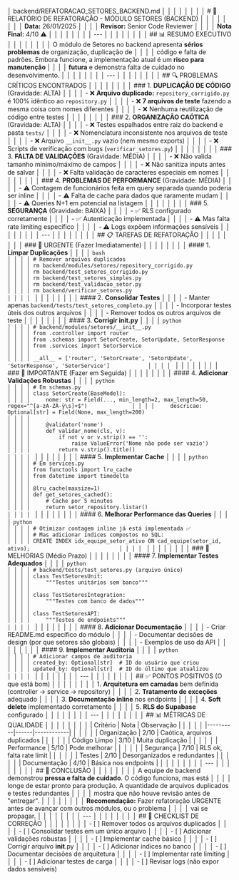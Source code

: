  │ backend/REFATORACAO_SETORES_BACKEND.md                                                         │ │
│ │                                                                                                │ │
│ │ # 🔴 RELATÓRIO DE REFATORAÇÃO - MÓDULO SETORES (BACKEND)                                       │ │
│ │                                                                                                │ │
│ │ **Data:** 26/01/2025                                                                           │ │
│ │ **Revisor:** Senior Code Reviewer                                                              │ │
│ │ **Nota Final:** 4/10 ⚠️                                                                        │ │
│ │                                                                                                │ │
│ │ ---                                                                                            │ │
│ │                                                                                                │ │
│ │ ## 📊 RESUMO EXECUTIVO                                                                         │ │
│ │                                                                                                │ │
│ │ O módulo de Setores no backend apresenta **sérios problemas** de organização, duplicação de    │ │
│ │ código e falta de padrões. Embora funcione, a implementação atual é um **risco para manutenção │ │
│ │  futura** e demonstra falta de cuidado no desenvolvimento.                                     │ │
│ │                                                                                                │ │
│ │ ---                                                                                            │ │
│ │                                                                                                │ │
│ │ ## 🔍 PROBLEMAS CRÍTICOS ENCONTRADOS                                                           │ │
│ │                                                                                                │ │
│ │ ### 1. **DUPLICAÇÃO DE CÓDIGO** (Gravidade: ALTA)                                              │ │
│ │ - ❌ **Arquivo duplicado:** `repository_corrigido.py` é 100% idêntico ao `repository.py`        │ │
│ │ - ❌ **7 arquivos de teste** fazendo a mesma coisa com nomes diferentes                         │ │
│ │ - ❌ Nenhuma reutilização de código entre testes                                                │ │
│ │                                                                                                │ │
│ │ ### 2. **ORGANIZAÇÃO CAÓTICA** (Gravidade: ALTA)                                               │ │
│ │ - ❌ Testes espalhados entre raiz do backend e pasta `tests/`                                   │ │
│ │ - ❌ Nomenclatura inconsistente nos arquivos de teste                                           │ │
│ │ - ❌ Arquivo `__init__.py` vazio (nem mesmo exports)                                            │ │
│ │ - ❌ Scripts de verificação com bugs (`verificar_setores.py`)                                   │ │
│ │                                                                                                │ │
│ │ ### 3. **FALTA DE VALIDAÇÕES** (Gravidade: MÉDIA)                                              │ │
│ │ - ❌ Não valida tamanho mínimo/máximo de campos                                                 │ │
│ │ - ❌ Não sanitiza inputs antes de salvar                                                        │ │
│ │ - ❌ Falta validação de caracteres especiais em nomes                                           │ │
│ │                                                                                                │ │
│ │ ### 4. **PROBLEMAS DE PERFORMANCE** (Gravidade: MÉDIA)                                         │ │
│ │ - ⚠️ Contagem de funcionários feita em query separada quando poderia ser inline                │ │
│ │ - ⚠️ Falta de cache para dados que raramente mudam                                             │ │
│ │ - ⚠️ Queries N+1 em potencial na listagem                                                      │ │
│ │                                                                                                │ │
│ │ ### 5. **SEGURANÇA** (Gravidade: BAIXA)                                                        │ │
│ │ - ✅ RLS configurado corretamente                                                               │ │
│ │ - ✅ Autenticação implementada                                                                  │ │
│ │ - ⚠️ Mas falta rate limiting específico                                                        │ │
│ │ - ⚠️ Logs expõem informações sensíveis                                                         │ │
│ │                                                                                                │ │
│ │ ---                                                                                            │ │
│ │                                                                                                │ │
│ │ ## 📋 TAREFAS DE REFATORAÇÃO                                                                   │ │
│ │                                                                                                │ │
│ │ ### 🚨 URGENTE (Fazer Imediatamente)                                                           │ │
│ │                                                                                                │ │
│ │ #### 1. **Limpar Duplicações**                                                                 │ │
│ │ ```bash                                                                                        │ │
│ │ # Remover arquivos duplicados                                                                  │ │
│ │ rm backend/modules/setores/repository_corrigido.py                                             │ │
│ │ rm backend/test_setores_corrigido.py                                                           │ │
│ │ rm backend/test_setores_simples.py                                                             │ │
│ │ rm backend/test_validacao_setor.py                                                             │ │
│ │ rm backend/verificar_setores.py                                                                │ │
│ │ ```                                                                                            │ │
│ │                                                                                                │ │
│ │ #### 2. **Consolidar Testes**                                                                  │ │
│ │ - Manter apenas `backend/tests/test_setores_completo.py`                                       │ │
│ │ - Incorporar testes úteis dos outros arquivos                                                  │ │
│ │ - Remover todos os outros arquivos de teste                                                    │ │
│ │                                                                                                │ │
│ │ #### 3. **Corrigir __init__.py**                                                               │ │
│ │ ```python                                                                                      │ │
│ │ # backend/modules/setores/__init__.py                                                          │ │
│ │ from .controller import router                                                                 │ │
│ │ from .schemas import SetorCreate, SetorUpdate, SetorResponse                                   │ │
│ │ from .services import SetorService                                                             │ │
│ │                                                                                                │ │
│ │ __all__ = ['router', 'SetorCreate', 'SetorUpdate', 'SetorResponse', 'SetorService']            │ │
│ │ ```                                                                                            │ │
│ │                                                                                                │ │
│ │ ### 📌 IMPORTANTE (Fazer em Seguida)                                                           │ │
│ │                                                                                                │ │
│ │ #### 4. **Adicionar Validações Robustas**                                                      │ │
│ │ ```python                                                                                      │ │
│ │ # Em schemas.py                                                                                │ │
│ │ class SetorCreate(BaseModel):                                                                  │ │
│ │     nome: str = Field(..., min_length=2, max_length=50, regex="^[a-zA-ZÀ-ÿ\s]+$")              │ │
│ │     descricao: Optional[str] = Field(None, max_length=200)                                     │ │
│ │                                                                                                │ │
│ │     @validator('nome')                                                                         │ │
│ │     def validar_nome(cls, v):                                                                  │ │
│ │         if not v or v.strip() == '':                                                           │ │
│ │             raise ValueError('Nome não pode ser vazio')                                        │ │
│ │         return v.strip().title()                                                               │ │
│ │ ```                                                                                            │ │
│ │                                                                                                │ │
│ │ #### 5. **Implementar Cache**                                                                  │ │
│ │ ```python                                                                                      │ │
│ │ # Em services.py                                                                               │ │
│ │ from functools import lru_cache                                                                │ │
│ │ from datetime import timedelta                                                                 │ │
│ │                                                                                                │ │
│ │ @lru_cache(maxsize=1)                                                                          │ │
│ │ def get_setores_cached():                                                                      │ │
│ │     # Cache por 5 minutos                                                                      │ │
│ │     return setor_repository.listar()                                                           │ │
│ │ ```                                                                                            │ │
│ │                                                                                                │ │
│ │ #### 6. **Melhorar Performance das Queries**                                                   │ │
│ │ ```python                                                                                      │ │
│ │ # Otimizar contagem inline já está implementada ✅                                              │ │
│ │ # Mas adicionar índices compostos no SQL:                                                      │ │
│ │ CREATE INDEX idx_equipe_setor_ativo ON cad_equipe(setor_id, ativo);                            │ │
│ │ ```                                                                                            │ │
│ │                                                                                                │ │
│ │ ### 🔧 MELHORIAS (Médio Prazo)                                                                 │ │
│ │                                                                                                │ │
│ │ #### 7. **Implementar Testes Adequados**                                                       │ │
│ │ ```python                                                                                      │ │
│ │ # backend/tests/test_setores.py (arquivo único)                                                │ │
│ │ class TestSetoresUnit:                                                                         │ │
│ │     """Testes unitários sem banco"""                                                           │ │
│ │                                                                                                │ │
│ │ class TestSetoresIntegration:                                                                  │ │
│ │     """Testes com banco de dados"""                                                            │ │
│ │                                                                                                │ │
│ │ class TestSetoresAPI:                                                                          │ │
│ │     """Testes de endpoints"""                                                                  │ │
│ │ ```                                                                                            │ │
│ │                                                                                                │ │
│ │ #### 8. **Adicionar Documentação**                                                             │ │
│ │ - Criar README.md específico do módulo                                                         │ │
│ │ - Documentar decisões de design (por que setores são globais)                                  │ │
│ │ - Exemplos de uso da API                                                                       │ │
│ │                                                                                                │ │
│ │ #### 9. **Implementar Auditoria**                                                              │ │
│ │ ```python                                                                                      │ │
│ │ # Adicionar campos de auditoria                                                                │ │
│ │ created_by: Optional[str]  # ID do usuário que criou                                           │ │
│ │ updated_by: Optional[str]  # ID do último que atualizou                                        │ │
│ │ ```                                                                                            │ │
│ │                                                                                                │ │
│ │ ---                                                                                            │ │
│ │                                                                                                │ │
│ │ ## ✅ PONTOS POSITIVOS (O que está bom)                                                         │ │
│ │                                                                                                │ │
│ │ 1. **Arquitetura em camadas** bem definida (controller → service → repository)                 │ │
│ │ 2. **Tratamento de exceções** adequado                                                         │ │
│ │ 3. **Documentação inline** nos endpoints                                                       │ │
│ │ 4. **Soft delete** implementado corretamente                                                   │ │
│ │ 5. **RLS do Supabase** configurado                                                             │ │
│ │                                                                                                │ │
│ │ ---                                                                                            │ │
│ │                                                                                                │ │
│ │ ## 📊 MÉTRICAS DE QUALIDADE                                                                    │ │
│ │                                                                                                │ │
│ │ | Critério | Nota | Observação |                                                               │ │
│ │ |----------|------|------------|                                                               │ │
│ │ | Organização | 2/10 | Caótica, arquivos duplicados |                                          │ │
│ │ | Código Limpo | 3/10 | Muita duplicação |                                                     │ │
│ │ | Performance | 5/10 | Pode melhorar |                                                         │ │
│ │ | Segurança | 7/10 | RLS ok, falta rate limit |                                                │ │
│ │ | Testes | 2/10 | Desorganizados e redundantes |                                               │ │
│ │ | Documentação | 4/10 | Básica nos endpoints |                                                 │ │
│ │                                                                                                │ │
│ │ ---                                                                                            │ │
│ │                                                                                                │ │
│ │ ## 🎯 CONCLUSÃO                                                                                │ │
│ │                                                                                                │ │
│ │ A equipe de backend demonstrou **pressa e falta de cuidado**. O código funciona, mas está      │ │
│ │ longe de estar pronto para produção. A quantidade de arquivos duplicados e testes redundantes  │ │
│ │ mostra que não houve revisão antes de "entregar".                                              │ │
│ │                                                                                                │ │
│ │ **Recomendação:** Fazer refatoração URGENTE antes de avançar com outros módulos, ou o problema │ │
│ │  vai se propagar.                                                                              │ │
│ │                                                                                                │ │
│ │ ---                                                                                            │ │
│ │                                                                                                │ │
│ │ ## 📝 CHECKLIST DE CORREÇÃO                                                                    │ │
│ │                                                                                                │ │
│ │ - [ ] Remover todos os arquivos duplicados                                                     │ │
│ │ - [ ] Consolidar testes em um único arquivo                                                    │ │
│ │ - [ ] Adicionar validações robustas                                                            │ │
│ │ - [ ] Implementar cache básico                                                                 │ │
│ │ - [ ] Corrigir arquivo __init__.py                                                             │ │
│ │ - [ ] Adicionar índices no banco                                                               │ │
│ │ - [ ] Documentar decisões de arquitetura                                                       │ │
│ │ - [ ] Implementar rate limiting                                                                │ │
│ │ - [ ] Adicionar testes de carga                                                                │ │
│ │ - [ ] Revisar logs (não expor dados sensíveis)   